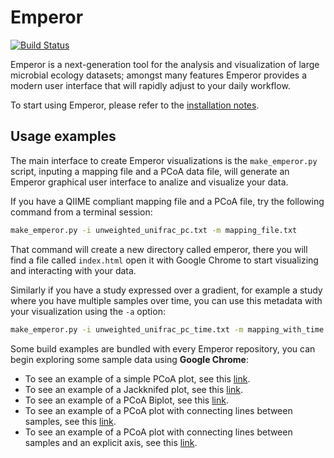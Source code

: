 Emperor
=======

[![Build Status](http://ci.qiime.org/job/Emperor/badge/icon)](http://ci.qiime.org/job/Emperor/)

Emperor is a next-generation tool for the analysis and visualization of large microbial ecology datasets; amongst many features Emperor provides a modern user interface that will rapidly adjust to your daily workflow.

To start using Emperor, please refer to the [installation notes](INSTALL.md).

## Usage examples

The main interface to create Emperor visualizations is the `make_emperor.py` script, inputing a mapping file and a PCoA data file, will generate an Emperor graphical user interface to analize and visualize your data.

If you have a QIIME compliant mapping file and a PCoA file, try the following command from a terminal session:

```bash
make_emperor.py -i unweighted_unifrac_pc.txt -m mapping_file.txt
```

That command will create a new directory called emperor, there you will find a file called `index.html` open it with Google Chrome to start visualizing and interacting with your data.

Similarly if you have a study expressed over a gradient, for example a study where you have multiple samples over time, you can use this metadata with your visualization using the `-a` option:

```bash
make_emperor.py -i unweighted_unifrac_pc_time.txt -m mapping_with_time.txt -a TIMEPOINT
```

Some build examples are bundled with every Emperor repository, you can begin exploring some sample data using **Google Chrome**:

- To see an example of a simple PCoA plot, see this [link](http://emperor.colorado.edu/master/emperor_output/index.html).
- To see an example of a Jackknifed plot, see this [link](http://emperor.colorado.edu/master/jackknifed_pcoa/index.html).
- To see an example of a PCoA Biplot, see this [link](http://emperor.colorado.edu/master/biplot/index.html).
- To see an example of a PCoA plot with connecting lines between samples, see this [link](http://emperor.colorado.edu/master/vectors/index.html).
- To see an example of a PCoA plot with connecting lines between samples and an explicit axis, see this [link](http://emperor.colorado.edu/master/sorted_by_DOB/index.html).
